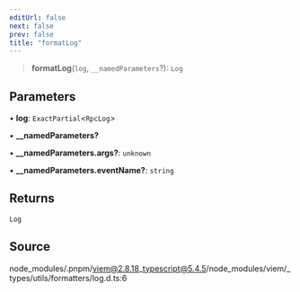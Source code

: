 ```yaml
---
editUrl: false
next: false
prev: false
title: "formatLog"
---
```


> **formatLog**(`log`, `__namedParameters`?): `Log`

## Parameters

• **log**: `ExactPartial`\<`RpcLog`\>

• **\_\_namedParameters?**

• **\_\_namedParameters\.args?**: `unknown`

• **\_\_namedParameters\.eventName?**: `string`

## Returns

`Log`

## Source

node\_modules/.pnpm/viem@2.8.18\_typescript@5.4.5/node\_modules/viem/\_types/utils/formatters/log.d.ts:6
